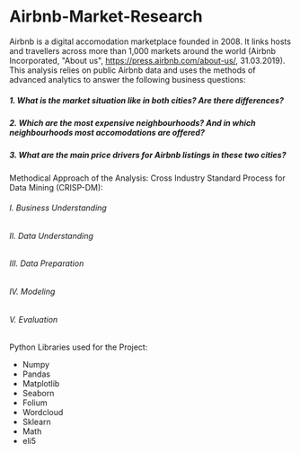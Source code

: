 # Airbnb-Market-Research

Airbnb is a digital accomodation marketplace founded in 2008. It links hosts and travellers across more than 1,000 markets around the world (Airbnb Incorporated, "About us", https://press.airbnb.com/about-us/, 31.03.2019). This analysis relies on public Airbnb data and uses the methods of advanced analytics to answer the following business questions:

##### 1. What is the market situation like in both cities? Are there differences?
##### 2. Which are the most expensive neighbourhoods? And in which neighbourhoods most accomodations are offered?
##### 3. What are the main price drivers for Airbnb listings in these two cities?

Methodical Approach of the Analysis:
Cross Industry Standard Process for Data Mining (CRISP-DM):

###### I.   Business Understanding
###### II.  Data Understanding
###### III. Data Preparation
###### IV.  Modeling
###### V.   Evaluation

Python Libraries used for the Project:
- Numpy
- Pandas
- Matplotlib
- Seaborn
- Folium
- Wordcloud
- Sklearn
- Math
- eli5
